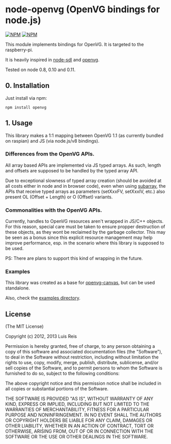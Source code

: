# node-openvg (OpenVG bindings for node.js)

[![NPM](https://nodei.co/npm/openvg.png?downloads=true&stars=true)](https://nodei.co/npm-dl/openvg/) [![NPM](https://nodei.co/npm-dl/openvg.png)](https://nodei.co/npm-dl/openvg/)

This module implements bindings for OpenVG. It is targeted to the raspberry-pi.

It is heavily inspired in [node-sdl](https://github.com/creationix/node-sdl) and [openvg](https://github.com/ajstarks/openvg).

Tested on node 0.8, 0.10 and 0.11.

## 0. Installation

Just install via npm:

    npm install openvg

## 1. Usage

This library makes a 1:1 mapping between OpenVG 1.1 (as currently bundled on raspian) and JS (via node.js/v8 bindings).

### Differences from the OpenVG APIs.

All array based APIs are implemented via JS typed arrays. As such, length and offsets are supposed to be handled by the typed array API.

Due to exceptional slowness of typed array creation (should be avoided at all costs either in node and in browser code), even when using [subarray](https://developer.mozilla.org/en-US/docs/Web/JavaScript/Typed_arrays/Int8Array), the APIs that receive typed arrays as parameters (setXxxFV, setXxxIV, etc.) also present OL (Offset + Length) or O (Offset) variants.

### Commonalities with the OpenVG APIs.

Currently, handles to OpenVG resources aren't wrapped in JS/C++ objects.
For this reason, special care must be taken to ensure propper destruction of these
objects, as they wont be reclaimed by the garbage collector.
This may be seen as a bonus since this explicit resource management may help improve
performance, esp. in the scenario where this library is supposed to be used.

PS: There are plans to support this kind of wrapping in the future.

### Examples

This library was created as a base for [openvg-canvas](https://github.com/luismreis/node-openvg-canvas), but can be used standalone.

Also, check the [examples directory](https://github.com/luismreis/node-openvg/tree/master/examples).

## License

(The MIT License)

Copyright (c) 2012, 2013 Luis Reis

Permission is hereby granted, free of charge, to any person obtaining a copy of this software and associated documentation files (the "Software"), to deal in the Software without restriction, including without limitation the rights to use, copy, modify, merge, publish, distribute, sublicense, and/or sell copies of the Software, and to permit persons to whom the Software is furnished to do so, subject to the following conditions:

The above copyright notice and this permission notice shall be included in all copies or substantial portions of the Software.

THE SOFTWARE IS PROVIDED "AS IS", WITHOUT WARRANTY OF ANY KIND, EXPRESS OR IMPLIED, INCLUDING BUT NOT LIMITED TO THE WARRANTIES OF MERCHANTABILITY, FITNESS FOR A PARTICULAR PURPOSE AND NONINFRINGEMENT. IN NO EVENT SHALL THE AUTHORS OR COPYRIGHT HOLDERS BE LIABLE FOR ANY CLAIM, DAMAGES OR OTHER LIABILITY, WHETHER IN AN ACTION OF CONTRACT, TORT OR OTHERWISE, ARISING FROM, OUT OF OR IN CONNECTION WITH THE SOFTWARE OR THE USE OR OTHER DEALINGS IN THE SOFTWARE.
